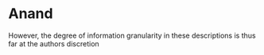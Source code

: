 # Anand
However, the degree of information granularity in these descriptions is thus far at the authors discretion
